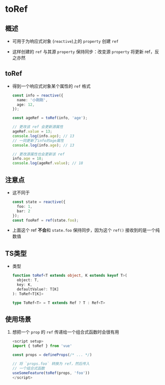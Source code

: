 # toRef

## 概述

- 可用于为响应式对象 (`reactive`)上的 `property` 创建 `ref`

- 这样创建的 `ref` 与其源 `property` 保持同步：改变源 `property` 将更新 ref，反之亦然

## toRef

- 得到一个响应式对象某个属性的 `ref` 格式

    ```ts
    const info = reactive({
      name: '小刚刚',
      age: 12,
    });

    const ageRef = toRef(info, 'age');

    // 更改该 ref 会更新源属性
    ageRef.value = 13;
    console.log(info.age); // 13
    // 一同更新了info的age属性
    console.log(info.age); // 13

    // 更改源属性也会更新该 ref
    info.age = 18;
    console.log(ageRef.value); // 18

    ```

## 注意点

- 这不同于

    ```ts
    const state = reactive({
      foo: 1,
      bar: 2
    });
    const fooRef = ref(state.foo);

    ```

- 上面这个 ref **不会**和 `state.foo` 保持同步，因为这个 `ref()` 接收到的是一个纯数值

## TS类型

- 类型

    ```ts
    function toRef<T extends object, K extends keyof T>(
      object: T,
      key: K,
      defaultValue?: T[K]
    ): ToRef<T[K]>

    type ToRef<T> = T extends Ref ? T : Ref<T>
    ```

## 使用场景

1. 想把一个 `prop` 的 `ref` 传递给一个组合式函数时会很有用

    ```ts
    <script setup>
    import { toRef } from 'vue'

    const props = defineProps(/* ... */)

    // 将 `props.foo` 转换为 ref，然后传入
    // 一个组合式函数
    useSomeFeature(toRef(props, 'foo'))
    </script>
    ```
